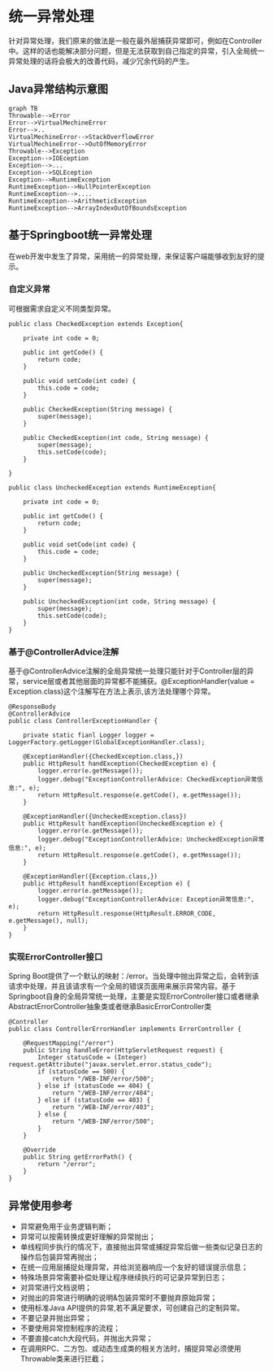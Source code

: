 # 统一异常处理
针对异常处理，我们原来的做法是一般在最外层捕获异常即可，例如在Controller中。这样的话也能解决部分问题，但是无法获取到自己指定的异常，引入全局统一异常处理的话将会极大的改善代码，减少冗余代码的产生。

## Java异常结构示意图

```
graph TB
Throwable-->Error
Error-->VirtualMechineError
Error-->..
VirtualMechineError-->StackOverflowError
VirtualMechineError-->OutOfMemoryError
Throwable-->Exception
Exception-->IOEception
Exception-->...
Exception-->SQLEception
Exception-->RuntimeException
RuntimeException-->NullPointerException
RuntimeException-->....
RuntimeException-->ArithmeticException
RuntimeException-->ArrayIndexOutOfBoundsException
```
## 基于Springboot统一异常处理
在web开发中发生了异常，采用统一的异常处理，来保证客户端能够收到友好的提示。
### 自定义异常
可根据需求自定义不同类型异常。
```
public class CheckedException extends Exception{

    private int code = 0;

    public int getCode() {
        return code;
    }

    public void setCode(int code) {
        this.code = code;
    }

    public CheckedException(String message) {
        super(message);
    }

    public CheckedException(int code, String message) {
        super(message);
        this.setCode(code);
    }

}

public class UncheckedException extends RuntimeException{

    private int code = 0;

    public int getCode() {
        return code;
    }

    public void setCode(int code) {
        this.code = code;
    }

    public UncheckedException(String message) {
        super(message);
    }

    public UncheckedException(int code, String message) {
        super(message);
        this.setCode(code);
    }
}
```

### 基于@ControllerAdvice注解
基于@ControllerAdvice注解的全局异常统一处理只能针对于Controller层的异常，service层或者其他层面的异常都不能捕获。@ExceptionHandler(value = Exception.class)这个注解写在方法上表示,该方法处理哪个异常。

```
@ResponseBody
@ControllerAdvice
public class ControllerExceptionHandler {

    private static fianl Logger logger = LoggerFactory.getLogger(GlobalExceptionHandler.class);

    @ExceptionHandler({CheckedException.class,})
    public HttpResult handException(CheckedException e) {
        logger.error(e.getMessage());
        logger.debug("ExceptionControllerAdvice: CheckedException异常信息:", e);
        return HttpResult.response(e.getCode(), e.getMessage());
    }

    @ExceptionHandler({UncheckedException.class})
    public HttpResult handException(UncheckedException e) {
        logger.error(e.getMessage());
        logger.debug("ExceptionControllerAdvice: UncheckedException异常信息:", e);
        return HttpResult.response(e.getCode(), e.getMessage());
    }

    @ExceptionHandler({Exception.class,})
    public HttpResult handException(Exception e) {
        logger.error(e.getMessage());
        logger.debug("ExceptionControllerAdvice: Exception异常信息:", e);
        return HttpResult.response(HttpResult.ERROR_CODE, e.getMessage(), null);
    }
}
```

### 实现ErrorController接口
Spring Boot提供了一个默认的映射：/error。当处理中抛出异常之后，会转到该请求中处理，并且该请求有一个全局的错误页面用来展示异常内容。基于Springboot自身的全局异常统一处理，主要是实现ErrorController接口或者继承AbstractErrorController抽象类或者继承BasicErrorController类

```
@Controller
public class ControllerErrorHandler implements ErrorController {
 
    @RequestMapping("/error")
    public String handleError(HttpServletRequest request) {
        Integer statusCode = (Integer) request.getAttribute("javax.servlet.error.status_code");
        if (statusCode == 500) {
            return "/WEB-INF/error/500";
        } else if (statusCode == 404) {
            return "/WEB-INF/error/404";
        } else if (statusCode == 403) {
            return "/WEB-INF/error/403";
        } else {
            return "/WEB-INF/error/500";
        }
    }

    @Override
    public String getErrorPath() {
        return "/error";
    }
}
```


## 异常使用参考
- 异常避免用于业务逻辑判断；
- 异常可以按需转换成更好理解的异常抛出；
- 单线程同步执行的情况下，直接抛出异常或捕捉异常后做一些类似记录日志的操作后包装异常再抛出；
- 在统一应用层捕捉处理异常，并给浏览器响应一个友好的错误提示信息；
- 特殊场景异常需要补偿处理让程序继续执行的可记录异常到日志；
- 对异常进行文档说明；
- 对抛出的异常进行明确的说明&包装异常时不要抛弃原始异常；
- 使用标准Java API提供的异常,若不满足要求，可创建自己的定制异常。
- 不要记录并抛出异常；
- 不要使用异常控制程序的流程；
- 不要直接catch大段代码，并抛出大异常；
- 在调用RPC、二方包、或动态生成类的相关方法时，捕捉异常必须使用Throwable类来进行拦截；
